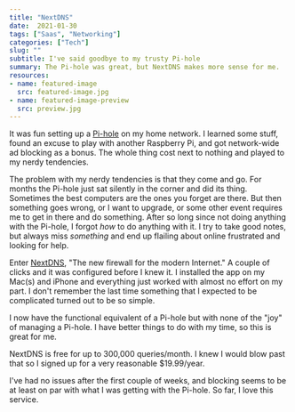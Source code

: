 ```yaml
---
title: "NextDNS"
date:  2021-01-30
tags: ["Saas", "Networking"]
categories: ["Tech"]
slug: ""
subtitle: I've said goodbye to my trusty Pi-hole
summary: The Pi-hole was great, but NextDNS makes more sense for me.
resources:
- name: featured-image
  src: featured-image.jpg
- name: featured-image-preview
  src: preview.jpg
---
```


It was fun setting up a [Pi-hole](https://pi-hole.net) on my home network. I learned some stuff, found an excuse to play with another Raspberry Pi, and got network-wide ad blocking as a bonus. The whole thing cost next to nothing and played to my nerdy tendencies. 

The problem with my nerdy tendencies is that they come and go. For months the Pi-hole just sat silently in the corner and did its thing. Sometimes the best computers are the ones you forget are there. But then something goes wrong, or I want to upgrade, or some other event requires me to get in there and do something. After so long since not doing anything with the Pi-hole, I forgot _how_ to do anything with it. I try to take good notes, but always miss _something_ and end up flailing about online frustrated and looking for help.

Enter [NextDNS](https://nextdns.io), "The new firewall for the modern Internet." A couple of clicks and it was configured before I knew it. I installed the app on my Mac(s) and iPhone and everything just worked with almost no effort on my part. I don't remember the last time something that I expected to be complicated turned out to be so simple.

I now have the functional equivalent of a Pi-hole but with none of the "joy" of managing a Pi-hole. I have better things to do with my time, so this is great for me.

NextDNS is free for up to 300,000 queries/month. I knew I would blow past that so I signed up for a very reasonable $19.99/year. 

I've had no issues after the first couple of weeks, and blocking seems to be at least on par with what I was getting with the Pi-hole. So far, I love this service.